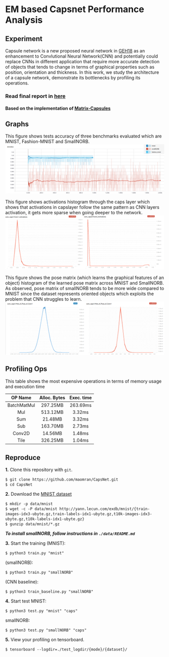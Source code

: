# EM based Capsnet Performance Analysis
## Experiment 
Capsule network is a new proposed neural network in
[GEH18](https://openreview.net/pdf?id=HJWLfGWRb) as an enhancement to Convlutional
Neural Network(CNN) and potentially could replace CNNs in different application that require
more accurate detection of objects that tends to change in terms of graphical properties such
as position, orientation and thickness. In this work, we study the architecture of a capsule
network, demonstrate its bottlenecks by profiling its operations. 
### Read final report in [here](./EECE527_Final_Report.pdf)

#### Based on the implementation of [Matrix-Capsules](https://github.com/www0wwwjs1/Matrix-Capsules-EM-Tensorflow)

## Graphs
This figure shows tests accuracy of three benchmarks evaluated which are MNIST, Fashion-MNIST and SmallNORB.
![Test Accuracy](./imgs/accuracy.png)

This figure shows activations histogram through the caps layer which shows that activations in capslayer follow the same pattern as CNN layers activation, it gets more sparse when going deeper to the network.  
![Caps Layer Activation](./imgs/acts.png)

This figure shows the pose matrix (which learns the graphical features of an object) histogram of the learned pose matrix across MNIST and SmallNORB. As observed, pose matrix of smallNORB tends to be more wide compared to MNIST since the dataset represents oriented objects which exploits the problem that CNN struggles to learn.    
![Pose Matrix](./imgs/pose.png)

## Profiling Ops
This table shows the most expensive operations in terms of memory usage and execution time

| OP Name      |Alloc. Bytes|Exec. time  |
| :-------------: |:-------------:| :-----:|
| BatchMatMul   | 297.25MB | 263.69ms |
|Mul |  513.12MB   |3.32ms |
|Sum|21.48MB    |3.32ms |
|Sub |163.70MB |2.73ms    |
|Conv2D|14.56MB   |1.48ms |
|Tile   |326.25MB    |1.04ms|
## Reproduce
**1.**
Clone this repository with ``git``.
```
$ git clone https://github.com/maomran/CapsNet.git
$ cd CapsNet
```
**2.**
Download the [MNIST dataset](http://yann.lecun.com/exdb/mnist/)
```
$ mkdir -p data/mnist
$ wget -c -P data/mnist http://yann.lecun.com/exdb/mnist/{train-images-idx3-ubyte.gz,train-labels-idx1-ubyte.gz,t10k-images-idx3-ubyte.gz,t10k-labels-idx1-ubyte.gz}
$ gunzip data/mnist/*.gz
```
***To install smallNORB, follow instructions in ```./data/README.md```***

**3.**
Start the training
(MNIST):
```
$ python3 train.py "mnist"
```
(smallNORB):
```
$ python3 train.py "smallNORB"
```
(CNN baseline):
```
$ python3 train_baseline.py "smallNORB"
```

**4.**
Start test 
MNIST:
```
$ python3 test.py "mnist" "caps"
```
smallNORB:
```
$ python3 test.py "smallNORB" "caps"
```

**5.**
View your profiling on tensorboard. 
```
$ tensorboard --logdir=./test_logdir/{mode}/{dataset}/
```

